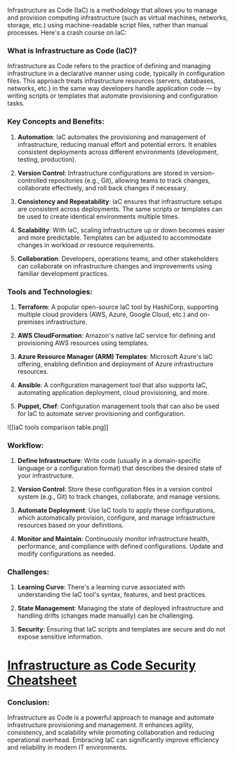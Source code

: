 Infrastructure as Code (IaC) is a methodology that allows you to manage and provision computing infrastructure (such as virtual machines, networks, storage, etc.) using machine-readable script files, rather than manual processes. Here's a crash course on IaC:

### What is Infrastructure as Code (IaC)?

Infrastructure as Code refers to the practice of defining and managing infrastructure in a declarative manner using code, typically in configuration files. This approach treats infrastructure resources (servers, databases, networks, etc.) in the same way developers handle application code — by writing scripts or templates that automate provisioning and configuration tasks.

### Key Concepts and Benefits:

1. **Automation**: IaC automates the provisioning and management of infrastructure, reducing manual effort and potential errors. It enables consistent deployments across different environments (development, testing, production).

2. **Version Control**: Infrastructure configurations are stored in version-controlled repositories (e.g., Git), allowing teams to track changes, collaborate effectively, and roll back changes if necessary.

3. **Consistency and Repeatability**: IaC ensures that infrastructure setups are consistent across deployments. The same scripts or templates can be used to create identical environments multiple times.

4. **Scalability**: With IaC, scaling infrastructure up or down becomes easier and more predictable. Templates can be adjusted to accommodate changes in workload or resource requirements.

5. **Collaboration**: Developers, operations teams, and other stakeholders can collaborate on infrastructure changes and improvements using familiar development practices.

### Tools and Technologies:

1. **Terraform**: A popular open-source IaC tool by HashiCorp, supporting multiple cloud providers (AWS, Azure, Google Cloud, etc.) and on-premises infrastructure.

2. **AWS CloudFormation**: Amazon's native IaC service for defining and provisioning AWS resources using templates.

3. **Azure Resource Manager (ARM) Templates**: Microsoft Azure's IaC offering, enabling definition and deployment of Azure infrastructure resources.

4. **Ansible**: A configuration management tool that also supports IaC, automating application deployment, cloud provisioning, and more.

5. **Puppet, Chef**: Configuration management tools that can also be used for IaC to automate server provisioning and configuration.

![[IaC tools comparison table.png]]
### Workflow:

1. **Define Infrastructure**: Write code (usually in a domain-specific language or a configuration format) that describes the desired state of your infrastructure.

2. **Version Control**: Store these configuration files in a version control system (e.g., Git) to track changes, collaborate, and manage versions.

3. **Automate Deployment**: Use IaC tools to apply these configurations, which automatically provision, configure, and manage infrastructure resources based on your definitions.

4. **Monitor and Maintain**: Continuously monitor infrastructure health, performance, and compliance with defined configurations. Update and modify configurations as needed.

### Challenges:

1. **Learning Curve**: There's a learning curve associated with understanding the IaC tool's syntax, features, and best practices.

2. **State Management**: Managing the state of deployed infrastructure and handling drifts (changes made manually) can be challenging.

3. **Security**: Ensuring that IaC scripts and templates are secure and do not expose sensitive information.

# [Infrastructure as Code Security Cheatsheet](https://cheatsheetseries.owasp.org/cheatsheets/Infrastructure_as_Code_Security_Cheat_Sheet.html#infrastructure-as-code-security-cheatsheet "Permanent link")
### Conclusion:

Infrastructure as Code is a powerful approach to manage and automate infrastructure provisioning and management. It enhances agility, consistency, and scalability while promoting collaboration and reducing operational overhead. Embracing IaC can significantly improve efficiency and reliability in modern IT environments.

